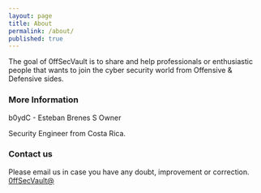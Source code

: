 ```yaml
---
layout: page
title: About
permalink: /about/
published: true
---
```


The goal of 0ffSecVault is to share and help professionals or enthusiastic people that wants to join the cyber security world from Offensive & Defensive sides. 

### More Information

b0ydC - Esteban Brenes S
Owner

Security Engineer from Costa Rica.

### Contact us

Please email us in case you have any doubt, improvement or correction. 
[0ffSecVault@](mailto:0ffsecvault@protonmail.com)
